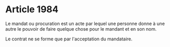 # Article 1984

Le mandat ou procuration est un acte par lequel une personne donne à une autre le pouvoir de faire quelque chose pour le mandant et en son nom.

Le contrat ne se forme que par l'acceptation du mandataire.
